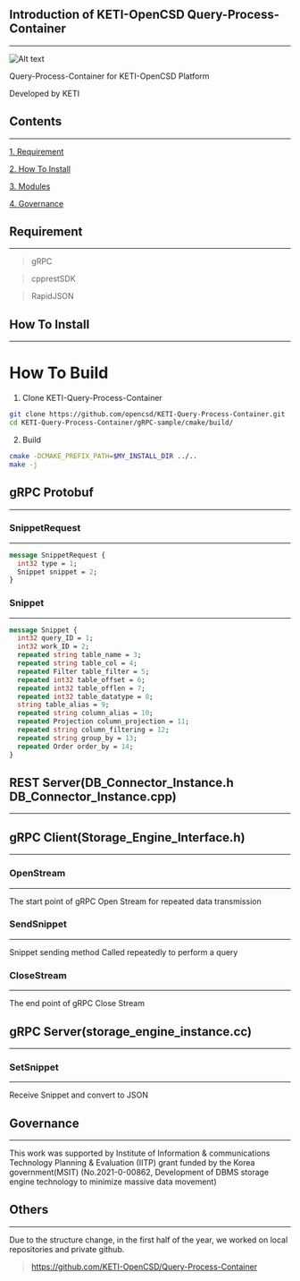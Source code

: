 ## Introduction of KETI-OpenCSD Query-Process-Container
-------------
![Alt text](/%EC%82%AC%EC%A7%84/pushdown.jpg)

Query-Process-Container for KETI-OpenCSD Platform

Developed by KETI

## Contents
-------------
[1. Requirement](#requirement)

[2. How To Install](#How-To-Install)

[3. Modules](#modules)

[4. Governance](#governance)

## Requirement
-------------
>   gRPC

>   cpprestSDK

>   RapidJSON

## How To Install
-------------
# How To Build
1. Clone KETI-Query-Process-Container
```bash
git clone https://github.com/opencsd/KETI-Query-Process-Container.git
cd KETI-Query-Process-Container/gRPC-sample/cmake/build/
```

2. Build
```bash
cmake -DCMAKE_PREFIX_PATH=$MY_INSTALL_DIR ../..
make -j
```

## gRPC Protobuf
-------------
### SnippetRequest
-------------
```protobuf
message SnippetRequest {
  int32 type = 1;
  Snippet snippet = 2;
}
```

### Snippet
-------------
```protobuf
message Snippet {
  int32 query_ID = 1;
  int32 work_ID = 2;
  repeated string table_name = 3;
  repeated string table_col = 4;
  repeated Filter table_filter = 5;
  repeated int32 table_offset = 6;
  repeated int32 table_offlen = 7;
  repeated int32 table_datatype = 8;
  string table_alias = 9;
  repeated string column_alias = 10;
  repeated Projection column_projection = 11;
  repeated string column_filtering = 12;
  repeated string group_by = 13;
  repeated Order order_by = 14;
}
```

## REST Server(DB_Connector_Instance.h DB_Connector_Instance.cpp)
-------------

## gRPC Client(Storage_Engine_Interface.h)
-------------
### OpenStream
-------------
The start point of gRPC
Open Stream for repeated data transmission

### SendSnippet
-------------
Snippet sending method
Called repeatedly to perform a query

### CloseStream
-------------
The end point of gRPC
Close Stream

## gRPC Server(storage_engine_instance.cc)
-------------
### SetSnippet
-------------
Receive Snippet and convert to JSON

## Governance
-------------
This work was supported by Institute of Information & communications Technology Planning & Evaluation (IITP) grant funded by the Korea government(MSIT) (No.2021-0-00862, Development of DBMS storage engine technology to minimize massive data movement)

## Others
-------------
Due to the structure change, in the first half of the year, we worked on local repositories and private github.
> https://github.com/KETI-OpenCSD/Query-Process-Container
